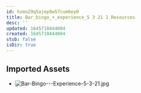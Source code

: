 ```yaml
---
id: hzmo29q5ojep9w57cum6ey0
title: Bar_bingo_+_experience_5 3 21 1 Resources
desc: ''
updated: 1645718444004
created: 1645718444004
stub: false
isDir: true
---
```

## Imported Assets
- ![Bar-Bingo---Experience-5-3-21.jpg](/assets/bar-bingo---experience-5-3-21-qs22a758v6we.jpg)
